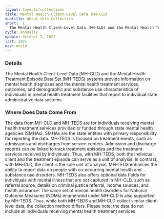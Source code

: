 ```yaml
---
layout: layouts/collections
title: Mental Health Client-Level Data (MH-CLD)
subtitle: About this Collection
short:  |
  The Mental Health Client-Level Data (MH-CLD) and the Mental Health Treatment Episode Data Set (MH-TEDS) systems provide information on mental health diagnoses and the mental health treatment services, outcomes, and demographic and substance use characteristics of individuals in mental health treatment facilities that report to individual state administrative data systems.
cycle: Annually
update: October 3, 2022
last: 2021
nav: mhcld
---
```


### Details
The Mental Health Client-Level Data (MH-CLD) and the Mental Health Treatment Episode Data Set (MH-TEDS) systems provide information on mental health diagnoses and the mental health treatment services, outcomes, and demographic and substance use characteristics of individuals in mental health treatment facilities that report to individual state administrative data systems.

### Where Does Data Come From
The data from MH-CLD and MH-TEDS are for individuals receiving mental health treatment services provided or funded through state mental health agencies (SMHAs). SMHAs are the state entities with primary responsibility for reporting the data.
MH-TEDS is focused on treatment events, such as admissions and discharges from service centers. Admission and discharge records can be linked to track treatment episodes and the treatment services received by individuals. Thus, with MH-TEDS, both the individual client and the treatment episode can serve as a unit of analysis. In contrast, with MH-CLD, the client is the sole unit of analysis.
MH-TEDS enhances the ability to report data on people with co-occurring mental health and substance use disorders. MH-TEDS also offers optional data fields for individuals with mental illness that are not captured in MH-CLD, such as referral source, details on criminal justice referral, income sources, and health insurance.
The same set of mental health disorders for National Outcome Measures (NOMs) enumerated under MH-CLD is also supported by MH-TEDS. Thus, while both MH-TEDS and MH-CLD collect similar client-level data, the collection method differs.
Please note, the data do not include all individuals receiving mental health treatment services.
